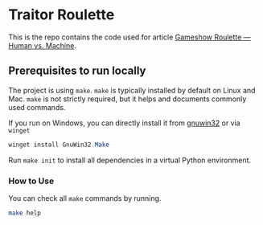 # Traitor Roulette

This is the repo contains the code used for article [Gameshow Roulette — Human vs. Machine](https://medium.com/@joimonmedi/gameshow-roulette-human-vs-machine-273f401872e8).

## Prerequisites to run locally

The project is using `make`. `make` is typically installed by default on Linux and Mac.
`make` is not strictly required, but it helps and documents commonly used commands.

If you run on Windows, you can directly install it from [gnuwin32](https://gnuwin32.sourceforge.net/packages/make.htm) or via `winget`

```PowerShell
winget install GnuWin32.Make
```

Run `make init` to install all dependencies in a virtual Python environment.

### How to Use

You can check all `make` commands by running.

```bash
make help
```
